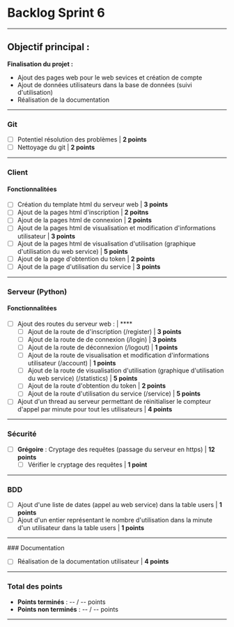 # Backlog Sprint 6

---

## Objectif principal : 
**Finalisation du projet :**
 - Ajout des pages web pour le web sevices et création de compte
 - Ajout de données utilisateurs dans la base de données (suivi d'utilisation)
 - Réalisation de la documentation

---

### Git
- [ ] Potentiel résolution des problèmes | **2 points**
- [ ] Nettoyage du git | **2 points**

---

### Client

#### Fonctionnalitées
- [ ] Création du template html du serveur web | **3 points**
- [ ] Ajout de la pages html d'inscription | **2 poitns**
- [ ] Ajout de la pages html de connexion | **2 points**
- [ ] Ajout de la pages html de visualisation et modification d'informations utilisateur | **3 points**
- [ ] Ajout de la pages html de visualisation d'utilisation (graphique d'utilisation du web service) | **5 points**
- [ ] Ajout de la page d'obtention du token | **2 points**
- [ ] Ajout de la page d'utilisation du service | **3 points**

---

### Serveur (Python)

#### Fonctionnalitées
- [ ] Ajout des routes du serveur web : | ****
    - [ ] Ajout de la route de d'inscription (/register) | **3 points**
    - [ ] Ajout de la route de de connexion (/login) | **3 points**
    - [ ] Ajout de la route de déconnexion (/logout) | **1 points**
    - [ ] Ajout de la route de visualisation et modification d'informations utilisateur (/account) | **1 points**
    - [ ] Ajout de la route de visualisation d'utilisation (graphique d'utilisation du web service) (/statistics) | **5 points**
    - [ ] Ajout de la route d'obtention du token | **2 points**
    - [ ] Ajout de la route d'utilisation du service (/service) | **5 points**
- [ ] Ajout d'un thread au serveur permettant de réinitialiser le compteur d'appel par minute pour tout les utilisateurs | **4 points**

---

### Sécurité
- [ ] **Grégoire** : Cryptage des requêtes (passage du serveur en https)  | **12 points**
  - [ ] Vérifier le cryptage des requêtes  | **1 point**

---

### BDD
- [ ] Ajout d'une liste de dates (appel au web service) dans la table users | **1 points**
- [ ] Ajout d'un entier représentant le nombre d'utilisation dans la minute d'un utilisateur dans la table users | **1 points**

---

### Documentation
- [ ] Réalisation de la documentation utilisateur | **4 points**

---

### Total des points
- **Points terminés** : -- / -- points
- **Points non terminés** : -- / -- points

---
